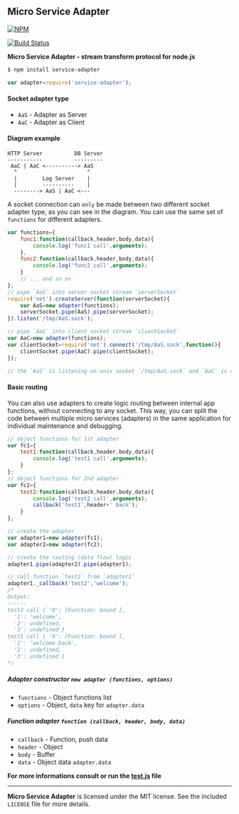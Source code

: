 ## Micro Service Adapter
[![NPM](https://nodei.co/npm/service-adapter.png?downloads=true&downloadRank=true&stars=true)](https://nodei.co/npm/service-adapter/)

[![Build Status](https://travis-ci.org/RTComm/service-adapter.svg?branch=master)](http://travis-ci.org/RTComm/service-adapter)

**Micro Service Adapter - stream transform protocol for node.js**

```sh
$ npm install service-adapter
```
```js
var adapter=require('service-adapter');
```
#### Socket adapter type
* `AaS` - Adapter as Server
* `AaC` - Adapter as Client

#### Diagram example
```
HTTP Server          DB Server
-----------          ---------
 AaC | AaC <----------> AaS
  ^                      ^
  |        Log Server    |
  |        ----------    |
  --------> AaS | AaC <---
```
A socket connection can `only` be made between two different socket adapter type, as you can see in the diagram. You can use the same set of `functions` for different adapters.
```js
var functions={
	func1:function(callback,header,body,data){
		console.log('func1 call',arguments);
	},
	func2:function(callback,header,body,data){
		console.log('func2 call',arguments);
	}
	// ... and so on
};
// pipe `AaS` into server socket stream `serverSocket`
require('net').createServer(function(serverSocket){
	var AaS=new adapter(functions);
	serverSocket.pipe(AaS).pipe(serverSocket);
}).listen('/tmp/AaS.sock');

// pipe `AaC` into client socket stream `clientSocket`
var AaC=new adapter(functions);
var clientSocket=require('net').connect('/tmp/AaS.sock',function(){
	clientSocket.pipe(AaC).pipe(clientSocket);
});

// the `AaS` is listening on unix socket `/tmp/AaS.sock` and `AaC` is connecting to it
```
#### Basic routing
You can also use adapters to create logic routing between internal app functions, without connecting to any socket. This way, you can split the code between multiple micro services (adapters) in the same application for individual maintenance and debugging.
```js
// object functions for 1st adapter
var fc1={
	test1:function(callback,header,body,data){
		console.log('test1 call',arguments);
	}
};
// object functions for 2nd adapter
var fc2={
	test2:function(callback,header,body,data){
		console.log('test2 call',arguments);
		callback('test1',header+' back');
	}
};

// create the adapter
var adapter1=new adapter(fc1);
var adapter2=new adapter(fc2);

// create the routing (data flow) logic
adapter1.pipe(adapter2).pipe(adapter1);

// call function `test2` from `adapter2`
adapter1._callback('test2','welcome');
/*
Output:
------
test2 call { '0': [Function: bound ],
  '1': 'welcome',
  '2': undefined,
  '3': undefined }
test1 call { '0': [Function: bound ],
  '1': 'welcome back',
  '2': undefined,
  '3': undefined }
*/
```
##### Adapter constructor `new adapter (functions, options)`
* `functions` - Object functions list
* `options` - Object, `data` key for `adapter.data`

##### Function adapter `function (callback, header, body, data)`
* `callback` - Function, push data
* `header` - Object
* `body` - Buffer
* `data` - Object data `adapter.data`

**For more informations consult or run the <a href="https://github.com/RTComm/service-adapter/blob/master/test.js"><b>test.js</b></a> file**

--------------------------------------------------------
**Micro Service Adapter** is licensed under the MIT license. See the included `LICENSE` file for more details.